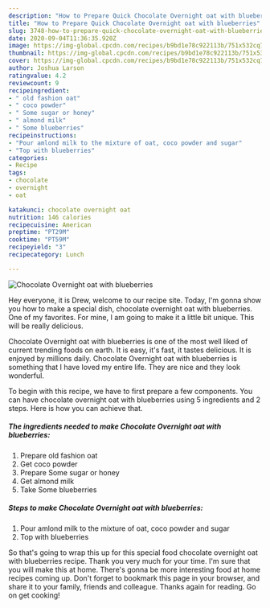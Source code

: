 ```yaml
---
description: "How to Prepare Quick Chocolate Overnight oat with blueberries"
title: "How to Prepare Quick Chocolate Overnight oat with blueberries"
slug: 3748-how-to-prepare-quick-chocolate-overnight-oat-with-blueberries
date: 2020-09-04T11:36:35.920Z
image: https://img-global.cpcdn.com/recipes/b9bd1e78c922113b/751x532cq70/chocolate-overnight-oat-with-blueberries-recipe-main-photo.jpg
thumbnail: https://img-global.cpcdn.com/recipes/b9bd1e78c922113b/751x532cq70/chocolate-overnight-oat-with-blueberries-recipe-main-photo.jpg
cover: https://img-global.cpcdn.com/recipes/b9bd1e78c922113b/751x532cq70/chocolate-overnight-oat-with-blueberries-recipe-main-photo.jpg
author: Joshua Larson
ratingvalue: 4.2
reviewcount: 9
recipeingredient:
- " old fashion oat"
- " coco powder"
- " Some sugar or honey"
- " almond milk"
- " Some blueberries"
recipeinstructions:
- "Pour amlond milk to the mixture of oat, coco powder and sugar"
- "Top with blueberries"
categories:
- Recipe
tags:
- chocolate
- overnight
- oat

katakunci: chocolate overnight oat 
nutrition: 146 calories
recipecuisine: American
preptime: "PT29M"
cooktime: "PT59M"
recipeyield: "3"
recipecategory: Lunch

---
```



![Chocolate Overnight oat with blueberries](https://img-global.cpcdn.com/recipes/b9bd1e78c922113b/751x532cq70/chocolate-overnight-oat-with-blueberries-recipe-main-photo.jpg)

Hey everyone, it is Drew, welcome to our recipe site. Today, I'm gonna show you how to make a special dish, chocolate overnight oat with blueberries. One of my favorites. For mine, I am going to make it a little bit unique. This will be really delicious.

Chocolate Overnight oat with blueberries is one of the most well liked of current trending foods on earth. It is easy, it's fast, it tastes delicious. It is enjoyed by millions daily. Chocolate Overnight oat with blueberries is something that I have loved my entire life. They are nice and they look wonderful.




To begin with this recipe, we have to first prepare a few components. You can have chocolate overnight oat with blueberries using 5 ingredients and 2 steps. Here is how you can achieve that.

<!--inarticleads1-->

##### The ingredients needed to make Chocolate Overnight oat with blueberries:

1. Prepare  old fashion oat
1. Get  coco powder
1. Prepare  Some sugar or honey
1. Get  almond milk
1. Take  Some blueberries




<!--inarticleads2-->

##### Steps to make Chocolate Overnight oat with blueberries:

1. Pour amlond milk to the mixture of oat, coco powder and sugar
1. Top with blueberries




So that's going to wrap this up for this special food chocolate overnight oat with blueberries recipe. Thank you very much for your time. I'm sure that you will make this at home. There's gonna be more interesting food at home recipes coming up. Don't forget to bookmark this page in your browser, and share it to your family, friends and colleague. Thanks again for reading. Go on get cooking!
